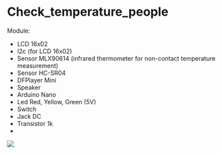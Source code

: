 # Check_temperature_people
Module:
- LCD 16x02
- I2c (for LCD 16x02)
- Sensor MLX90614 (infrared thermometer for non-contact temperature measurement)
- Sensor HC-SR04
- DFPlayer Mini
- Speaker
- Arduino Nano
- Led Red, Yellow, Green (5V)
- Switch
- Jack DC
- Transistor 1k
- 

![](https://github.com/lhnguyen99/Arduino/blob/master/Project/Fire%20Alarm/Picture.png)
